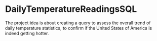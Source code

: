 # DailyTemperatureReadingsSQL
The project idea is about creating a query to assess the overall trend of daily temperature statistics, to confirm if the United States of America is indeed getting hotter. 


